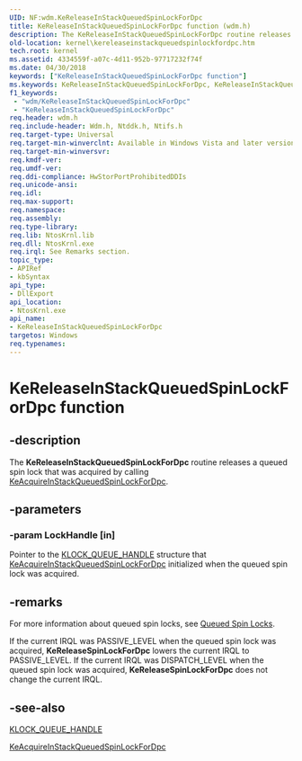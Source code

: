 ```yaml
---
UID: NF:wdm.KeReleaseInStackQueuedSpinLockForDpc
title: KeReleaseInStackQueuedSpinLockForDpc function (wdm.h)
description: The KeReleaseInStackQueuedSpinLockForDpc routine releases a queued spin lock that was acquired by calling KeAcquireInStackQueuedSpinLockForDpc.
old-location: kernel\kereleaseinstackqueuedspinlockfordpc.htm
tech.root: kernel
ms.assetid: 4334559f-a07c-4d11-952b-97717232f74f
ms.date: 04/30/2018
keywords: ["KeReleaseInStackQueuedSpinLockForDpc function"]
ms.keywords: KeReleaseInStackQueuedSpinLockForDpc, KeReleaseInStackQueuedSpinLockForDpc routine [Kernel-Mode Driver Architecture], k105_19c82f3d-cecf-4c77-9800-4b80c63db572.xml, kernel.kereleaseinstackqueuedspinlockfordpc, wdm/KeReleaseInStackQueuedSpinLockForDpc
f1_keywords:
 - "wdm/KeReleaseInStackQueuedSpinLockForDpc"
 - "KeReleaseInStackQueuedSpinLockForDpc"
req.header: wdm.h
req.include-header: Wdm.h, Ntddk.h, Ntifs.h
req.target-type: Universal
req.target-min-winverclnt: Available in Windows Vista and later versions of Windows.
req.target-min-winversvr: 
req.kmdf-ver: 
req.umdf-ver: 
req.ddi-compliance: HwStorPortProhibitedDDIs
req.unicode-ansi: 
req.idl: 
req.max-support: 
req.namespace: 
req.assembly: 
req.type-library: 
req.lib: NtosKrnl.lib
req.dll: NtosKrnl.exe
req.irql: See Remarks section.
topic_type:
- APIRef
- kbSyntax
api_type:
- DllExport
api_location:
- NtosKrnl.exe
api_name:
- KeReleaseInStackQueuedSpinLockForDpc
targetos: Windows
req.typenames: 
---
```


# KeReleaseInStackQueuedSpinLockForDpc function


## -description


The <b>KeReleaseInStackQueuedSpinLockForDpc</b> routine releases a queued spin lock that was acquired by calling <a href="https://docs.microsoft.com/previous-versions/windows/hardware/drivers/ff551912(v=vs.85)">KeAcquireInStackQueuedSpinLockForDpc</a>.


## -parameters




### -param LockHandle [in]

Pointer to the <a href="https://docs.microsoft.com/windows-hardware/drivers/kernel/eprocess">KLOCK_QUEUE_HANDLE</a> structure that <a href="https://docs.microsoft.com/previous-versions/windows/hardware/drivers/ff551912(v=vs.85)">KeAcquireInStackQueuedSpinLockForDpc</a> initialized when the queued spin lock was acquired.


## -remarks



For more information about queued spin locks, see <a href="https://docs.microsoft.com/windows-hardware/drivers/kernel/queued-spin-locks">Queued Spin Locks</a>.

If the current IRQL was PASSIVE_LEVEL when the queued spin lock was acquired, <b>KeReleaseSpinLockForDpc</b> lowers the current IRQL to PASSIVE_LEVEL. If the current IRQL was DISPATCH_LEVEL when the queued spin lock was acquired, <b>KeReleaseSpinLockForDpc</b> does not change the current IRQL.




## -see-also




<a href="https://docs.microsoft.com/windows-hardware/drivers/kernel/eprocess">KLOCK_QUEUE_HANDLE</a>



<a href="https://docs.microsoft.com/previous-versions/windows/hardware/drivers/ff551912(v=vs.85)">KeAcquireInStackQueuedSpinLockForDpc</a>
 

 

